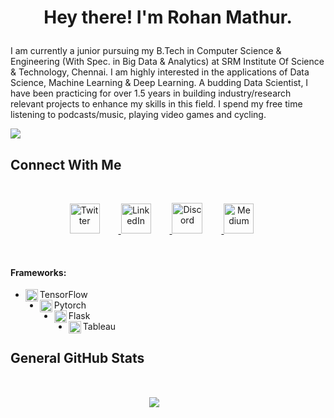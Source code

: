 # **<p align="center">Hey there! I'm Rohan Mathur.</p>**

I am currently a junior pursuing my B.Tech in Computer Science & Engineering (With Spec. in Big Data & Analytics) at SRM Institute Of Science & Technology, Chennai. I am highly interested in the applications of Data Science, Machine Learning & Deep Learning. A budding Data Scientist, I have been practicing for over 1.5 years in building industry/research relevant projects to enhance my skills in this field. 
I spend my free time listening to podcasts/music, playing video games and cycling.


![](https://komarev.com/ghpvc/?username=RohanMathu17&color=green&label=Profile+Visits)




## **Connect With Me**
<br/>

<p align="center">
    <a href="https://twitter.com/RohanMathur_17">
        <img style = "margin: 0px 30px 0px 10px;" src = "https://github.com/newb-dev-1008/newb-dev-1008/tree/main/Icons/Socials/Twitter.png" alt = "Twitter" width = "48"/>
    </a>
    <a href="https://www.linkedin.com/in/rohanmathur17/">
        <img style = "padding: 0px 30px 0px 0px;" src = "https://github.com/newb-dev-1008/newb-dev-1008/tree/main/Icons/Socials/LinkedIn.png" alt = "LinkedIn" width = "48"/>
    </a>
    <a href="https://discordapp.com/users/428161646012268544/">
        <img style = "padding: 0px 30px 0px 0px;" src = "https://github.com/newb-dev-1008/newb-dev-1008/tree/main/Icons/Socials/Discord.png" alt = "Discord" width = "49"/>
    </a>
    <a href="https://medium.com/@RohanMathur">
        <img style = "padding: 0px 30px 0px 0px;" src = "https://github.com/newb-dev-1008/newb-dev-1008/tree/main/Icons/Socials/Medium.png" alt = "Medium" width = "48"/>
    </a>
</p>
<br/>


  #### Frameworks:
 * <img align="left" alt="Tensorflow" width="20px" src="https://api.iconify.design/logos-tensorflow.svg" /> TensorFlow
 * <img align="left" alt="Pytorch" width="20px" src="https://api.iconify.design/logos:pytorch.svg" /> Pytorch
 * <img align="left" alt="Flask" width="20px" src="https://api.iconify.design/cib:flask.svg" /> Flask
 * <img align="left" alt="Flask" width="20px" src="https://api.iconify.design/logos:tableau.svg" /> Tableau

## **General GitHub Stats**
</br>

<p align="center">
    <span style="padding: 0px 45px 30px 0px">
        <a href="https://github.com/RohanMathur17/github-readme-stats">
          <img align="center" src="https://github-readme-stats.vercel.app/api?username=RohanMathur17&count_private=true&show_icons=true&theme=merko" />
        </a>
    </span>

</p>
</br></br>


